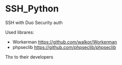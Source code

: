 # SSH_Python
SSH with Duo Security auth

Used librares: 
- Workerman https://github.com/walkor/Workerman
- phpseclib https://github.com/phpseclib/phpseclib

Thx to their developers
